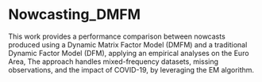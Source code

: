 # Nowcasting_DMFM
This work provides a performance comparison between nowcasts produced using a Dynamic Matrix Factor Model (DMFM) and a traditional Dynamic Factor Model (DFM), applying an empirical analyses on the Euro Area, The approach handles mixed-frequency datasets, missing observations, and the impact of COVID-19, by leveraging the EM algorithm. 
